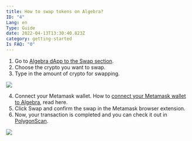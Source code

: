 ```yaml
---
title: How to swap tokens on Algebra?
ID: "4"
Lang: en
Type: Guide
date: 2022-04-13T13:30:40.823Z
category: getting-started
Is FAQ: "0"
---
```

1. Go to [Algebra dApp to the Swap section](https://app.algebra.finance/#/swap).
2. Choose the crypto you want to swap.
3. Type in the amount of crypto for swapping.

![](https://lh5.googleusercontent.com/cGsvDJMuHiNqg4Crm6teV-OMKgGduJ7cl6upztRN_nBScmOtVcNcYSOnMEY0frlC9K9-fyjGKMzICgdw5z2xsMTExuMBuLfMnKUueRRhFwVREE4ZPiJQbJtaV9kP_X0p6nGiGKXI)

4. Connect your Metamask wallet. How to [connect your Metamask wallet to Algebra](https://docs.google.com/document/d/1GRzlSy1AAh4iRKR9W30OCUtmTr3_7gVdK4Pzq-9MWCo/edit#heading=h.mzlxqtlu19d), read here.
5. Click Swap and confirm the swap in the Metamask browser extension.
6. Now, your transaction is completed and you can check it out in [PolygonScan](https://polygonscan.com/).

![](https://lh6.googleusercontent.com/uZEJx-Xn_5j4Y1PF-zaNvDYE94ek7BB1pXI-f0oZrffoEaUp6Gsk2kadpt8AWWhCiGg6JUrI0S3KcgDKlQXtbkVnEm-ra9XxAL9Cmk7OMJEjUmxfv9Jmwu3hGUjjHsIwwnQQDxVz)